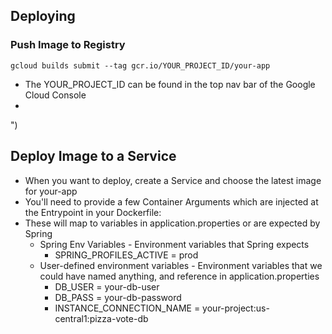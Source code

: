 ## Deploying

### Push Image to Registry

```
gcloud builds submit --tag gcr.io/YOUR_PROJECT_ID/your-app
```

- The YOUR_PROJECT_ID can be found in the top nav bar of the Google Cloud Console
-

")

## Deploy Image to a Service

- When you want to deploy, create a Service and choose the latest image for your-app
- You'll need to provide a few Container Arguments which are injected at the Entrypoint in your Dockerfile:
- These will map to variables in application.properties or are expected by Spring
    - Spring Env Variables - Environment variables that Spring expects
        - SPRING_PROFILES_ACTIVE = prod
    - User-defined environment variables - Environment variables that we could have named anything, and reference in
      application.properties
        - DB_USER = your-db-user
        - DB_PASS = your-db-password
        - INSTANCE_CONNECTION_NAME = your-project:us-central1:pizza-vote-db